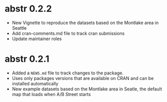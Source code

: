 # abstr 0.2.2
* New Vignette to reproduce the datasets based on the Montlake area in Seattle
* Add cran-comments.md file to track cran submissions
* Update maintainer roles

# abstr 0.2.1

* Added a `NEWS.md` file to track changes to the package.
* Uses only packages versions that are available on CRAN and can be installed automatically
* New example datasets based on the Montlake area in Seatle, the default map that loads when A/B Street starts
